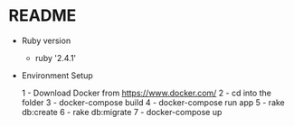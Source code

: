 # README

* Ruby version

   -  ruby '2.4.1'
   
* Environment Setup

    1 - Download Docker from https://www.docker.com/
    2 - cd into the folder
    3 - docker-compose build
    4 - docker-compose run app
    5 - rake db:create
    6 - rake db:migrate
    7 - docker-compose up

